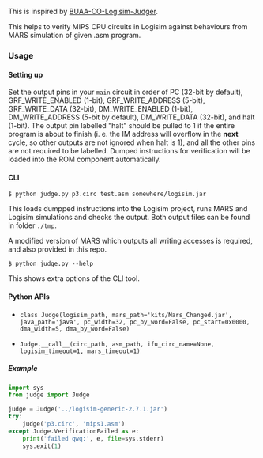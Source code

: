 This is inspired by [
BUAA-CO-Logisim-Judger](https://github.com/biopuppet/BUAA-CO-Logisim-Judger).

This helps to verify MIPS CPU circuits in Logisim against behaviours from MARS simulation of given .asm program.

### Usage

#### Setting up

Set the output pins in your `main` circuit in order of PC (32-bit by default), GRF_WRITE_ENABLED (1-bit), GRF_WRITE_ADDRESS (5-bit), GRF_WRITE_DATA (32-bit), DM_WRITE_ENABLED (1-bit), DM_WRITE_ADDRESS (5-bit by default), DM_WRITE_DATA (32-bit), and halt (1-bit). The output pin labelled "halt" should be pulled to 1 if the entire program is about to finish (i. e. the IM address will overflow in the **next** cycle, so other outputs are not ignored when halt is 1), and all the other pins are not required to be labelled. Dumped instructions for verification will be loaded into the ROM component automatically.

#### CLI

```shell
$ python judge.py p3.circ test.asm somewhere/logisim.jar
```

This loads dumpped instructions into the Logisim project, runs MARS and Logisim simulations and checks the output. Both output files can be found in folder `./tmp`.

A modified version of MARS which outputs all writing accesses is required, and also provided in this repo.

```
$ python judge.py --help
```
This shows extra options of the CLI tool.

#### Python APIs

- `class Judge(logisim_path, mars_path='kits/Mars_Changed.jar', java_path='java', pc_width=32, pc_by_word=False, pc_start=0x0000, dma_width=5, dma_by_word=False)`

- `Judge.__call__(circ_path, asm_path, ifu_circ_name=None, logisim_timeout=1, mars_timeout=1)`

##### Example

```python
import sys
from judge import Judge

judge = Judge('../logisim-generic-2.7.1.jar')
try:
    judge('p3.circ', 'mips1.asm')
except Judge.VerificationFailed as e:
    print('failed qwq:', e, file=sys.stderr)
    sys.exit(1)
```
